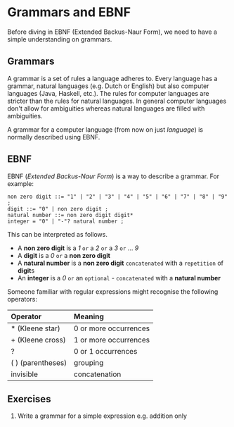 # Grammars and EBNF

Before diving in EBNF (Extended Backus-Naur Form), we need to have a simple understanding on grammars.

## Grammars
A grammar is a set of rules a language adheres to. Every language has a grammar, natural languages (e.g. Dutch or
English) but also computer languages (Java, Haskell, etc.). The rules for computer languages are stricter than the
rules for natural languages. In general computer languages don't allow for ambiguities whereas natural languages are
filled with ambiguities.

A grammar for a computer language (from now on just _language_) is normally described using EBNF.

## EBNF
EBNF (_Extended Backus-Naur Form_) is a way to describe a grammar. For example:

```
non zero digit ::= "1" | "2" | "3" | "4" | "5" | "6" | "7" | "8" | "9" ;
digit ::= "0" | non zero digit ;
natural number ::= non zero digit digit*
integer = "0" | "-"? natural number ;
```

This can be interpreted as follows.
- A **non zero digit** is a _1_ `or` a _2_ `or` a _3_ `or` ... _9_
- A **digit** is a _0_ `or` a **non zero digit**
- A **natural number** is a **non zero digit** `concatenated` with a `repetition` of **digit**s
- An **integer** is a _0_ `or` an `optional` _-_ `concatenated` with a **natural number**

Someone familiar with regular expressions might recognise the following operators:

| Operator          | Meaning               |
|:------------------|:----------------------|
| * (Kleene star)   | 0 or more occurrences |
| + (Kleene cross)  | 1 or more occurrences |
| ?                 | 0 or 1 occurrences    |
| ( ) (parentheses) | grouping              |
| invisible         | concatenation         |


## Exercises
1. Write a grammar for a simple expression e.g. addition only

